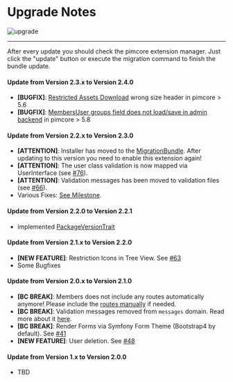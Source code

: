 # Upgrade Notes
![upgrade](https://user-images.githubusercontent.com/700119/31535145-3c01a264-affa-11e7-8d86-f04c33571f65.png)  

***

After every update you should check the pimcore extension manager. 
Just click the "update" button or execute the migration command to finish the bundle update.

#### Update from Version 2.3.x to Version 2.4.0
- **[BUGFIX]**: [Restricted Assets Download](https://github.com/dachcom-digital/pimcore-members/issues/94) wrong size header in pimcore > 5.6
- **[BUGFIX]**: [MembersUser groups field does not load/save in admin backend](https://github.com/dachcom-digital/pimcore-members/issues/95) in pimcore > 5.8

#### Update from Version 2.2.x to Version 2.3.0
- **[ATTENTION]**: Installer has moved to the [MigrationBundle](https://github.com/dachcom-digital/pimcore-members/issues/74). After updating to this version you need to enable this extension again!
- **[ATTENTION]**: The user class validation is now mapped via UserInterface (see [#76](https://github.com/dachcom-digital/pimcore-members/issues/76)).
- **[ATTENTION]**: Validation messages has been moved to validation files (see [#66](https://github.com/dachcom-digital/pimcore-members/issues/66)).
- Various Fixes: [See Milestone](https://github.com/dachcom-digital/pimcore-members/milestone/5?closed=1).

#### Update from Version 2.2.0 to Version 2.2.1
- implemented [PackageVersionTrait](https://github.com/pimcore/pimcore/blob/master/lib/Extension/Bundle/Traits/PackageVersionTrait.php)

#### Update from Version 2.1.x to Version 2.2.0
- **[NEW FEATURE]**: Restriction Icons in Tree View. See [#63](https://github.com/dachcom-digital/pimcore-members/issues/63)
- Some Bugfixes

#### Update from Version 2.0.x to Version 2.1.0
- **[BC BREAK]**: Members does not include any routes automatically anymore! Please include the [routes manually](https://github.com/dachcom-digital/pimcore-members#route-installation) if needed.
- **[BC BREAK]**: Validation messages removed from `messages` domain. Read more about it [here](https://github.com/dachcom-digital/pimcore-members/issues/45).
- **[BC BREAK]**: Render Forms via Symfony Form Theme (Bootstrap4 by default). See [#41](https://github.com/dachcom-digital/pimcore-members/issues/41)
- **[NEW FEATURE]**: User deletion. See [#48](https://github.com/dachcom-digital/pimcore-members/issues/48)

#### Update from Version 1.x to Version 2.0.0
- TBD